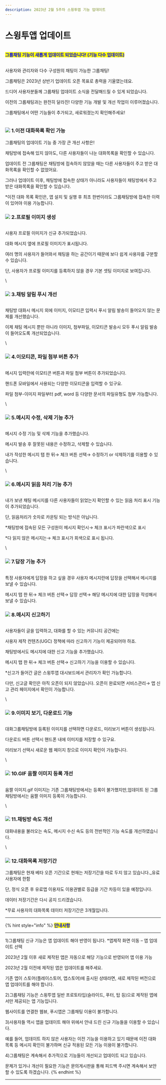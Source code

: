 ```yaml
---
description: 2023년 2월 5주차 스윙투앱 기능 업데이트
---
```


# 스윙투앱 업데이트

<figure><img src=".gitbook/assets/구분선.PNG" alt=""><figcaption></figcaption></figure>

<mark style="color:blue;">**그룹채팅 기능이 새롭게 업데이트 되었습니다! (기능 다수 업데이트)**</mark>

\
사용자와 관리자와 다수 구성원의 채팅이 가능한 그룹채팅!

그룹채팅은 2023년 상반기 업데이트 오픈 목표로 총력을 기울였는데요.&#x20;

드디어 사용자분들께 그룹채팅 업데이트 소식을 전달해드릴 수 있게 되었습니다.

이전의 그룹채팅과는 완전히 달라진! 다양한 기능 개발 및 개선 작업이 이루어졌습니다.&#x20;

그룹채팅에서 어떤 기능들이 추가되고, 새로워졌는지 확인해주세요!

<figure><img src=".gitbook/assets/구분선.PNG" alt=""><figcaption></figcaption></figure>

### ![](https://wp.swing2app.co.kr/wp-content/uploads/2018/09/%EB%8B%A8%EB%9D%BD1-1.png) **1.이전 대화목록 확인 가능**

그룹채팅의 업데이트 기능 중 가장 큰 개선 사항은!&#x20;

채팅방에 접속해 있지 않아도, 다른 사용자들이 나눈 대화목록을 확인할 수 있습니다.&#x20;

업데이트 전 그룹채팅은 채팅방에 접속하지 않았을 때는 다른 사용자들이 주고 받은 대화목록을 확인할 수 없었어요.

그러나 업데이트 이후, 채팅방에 접속한 상태가 아니라도 사용자들이 채팅방에서 주고 받은 대화목록을 확인할 수 있습니다.

\*이전 대화 목록 확인은, 앱 설치 및 실행 후 최초 한번이라도 그룹채팅방에 접속한 이력이 있어야 이용 가능합니다.&#x20;



### ![](https://wp.swing2app.co.kr/wp-content/uploads/2018/09/%EB%8B%A8%EB%9D%BD1-1.png) **2.프로필 이미지 생성**

<figure><img src=".gitbook/assets/프로필이미지.png" alt=""><figcaption></figcaption></figure>

사용자 프로필 이미지가 신규 추가되었습니다.&#x20;

대화 메시지 옆에 프로필 이미지가 표시됩니다.&#x20;

여러 명의 사용자가 들어와서 채팅을 하는 공간이기 때문에 보다 쉽게 사용자를 구분할 수 있습니다.&#x20;

단, 사용자가 프로필 이미지를 등록하지 않을 경우 기본 셋팅 이미지로 보여집니다.&#x20;

\


### ![](https://wp.swing2app.co.kr/wp-content/uploads/2018/09/%EB%8B%A8%EB%9D%BD1-1.png) **3.채팅 알림 푸시 개선**

<figure><img src="https://ncdn2.swing2app.co.kr/public/swing_notice_editor_attach/10389840/20230014.png" alt=""><figcaption></figcaption></figure>

채팅방 대화시 메시지 외에 이미지, 이모티콘 입력시 푸시 알림 발송이 들어오지 않는 문제를 개선했습니다.

이제 채팅 메시지 뿐만 아니라 이미지, 첨부파일, 이모티콘 발송시 모두 푸시 알림 발송이 들어오도록 개선되었습니다.

\


### ![](https://wp.swing2app.co.kr/wp-content/uploads/2018/09/%EB%8B%A8%EB%9D%BD1-1.png) **4.이모티콘, 파일 첨부 버튼 추가**

<figure><img src="https://ncdn2.swing2app.co.kr/public/swing_notice_editor_attach/10389759/20235714.png" alt=""><figcaption></figcaption></figure>

메시지 입력란에 이모티콘 버튼과 파일 첨부 버튼이 추가되었습니다.

핸드폰 모바일에서 사용되는 다양한 이모티콘을 입력할 수 있구요.&#x20;

파일 첨부-이미지 파일부터 pdf, word 등 다양한 문서의 파일유형도 첨부 가능합니다.&#x20;

\


### ![](https://wp.swing2app.co.kr/wp-content/uploads/2018/09/%EB%8B%A8%EB%9D%BD1-1.png) **5.메시지 수정, 삭제 기능 추가**

<figure><img src="https://ncdn2.swing2app.co.kr/public/swing_notice_editor_attach/10389757/20235714.png" alt=""><figcaption></figcaption></figure>

메시지 수정 기능 및 삭제 기능을 추가했습니다.

메시지 발송 후 잘못된 내용은 수정하고, 삭제할 수 있습니다.&#x20;

내가 작성한 메시지 탭 한 뒤→ 체크 버튼 선택→ 수정하기 or 삭제하기를 이용할 수 있습니다.&#x20;

\


### ![](https://wp.swing2app.co.kr/wp-content/uploads/2018/09/%EB%8B%A8%EB%9D%BD1-1.png) **6.메시지 읽음 처리 기능 추가**

<figure><img src="https://ncdn2.swing2app.co.kr/public/swing_notice_editor_attach/10389707/20235614.png" alt=""><figcaption></figcaption></figure>

내가 보낸 채팅 메시지를 다른 사용자들이 읽었는지 확인할 수 있는 읽음 처리 표시 기능이 추가되었습니다.&#x20;

단, 읽음처리가 숫자로 카운팅 되는 방식은 아닙니다.&#x20;

\*채팅방에 접속된 모든 구성원이 메시지 확인시→ 체크 표시가 파란색으로 표시

\*다 읽지 않은 메시지는→ 체크 표시가 회색으로 표시 됩니다.&#x20;

\


### ![](https://wp.swing2app.co.kr/wp-content/uploads/2018/09/%EB%8B%A8%EB%9D%BD1-1.png) **7.답장 기능 추가**&#x20;

<figure><img src="https://ncdn2.swing2app.co.kr/public/swing_notice_editor_attach/10389684/20235514.png" alt=""><figcaption></figcaption></figure>

특정 사용자에게 답장을 하고 싶을 경우 사용자 메시지란에 답장을 선택해서 메시지를 보낼 수 있습니다.

메시지 탭 한 뒤→ 체크 버튼 선택→ 답장 선택→ 해당 메시지에 대한 답장을 작성해서 보낼 수 있습니다.&#x20;



### &#x20;![](https://wp.swing2app.co.kr/wp-content/uploads/2018/09/%EB%8B%A8%EB%9D%BD1-1.png) **8.메시지 신고하기**

<figure><img src="https://ncdn2.swing2app.co.kr/public/swing_notice_editor_attach/10389681/20235514.png" alt=""><figcaption></figcaption></figure>

사용자들이 글을 입력하고, 대화를 할 수 있는 커뮤니티 공간에는

사용자 제작 컨텐츠(UGC) 정책에 따라 신고하기 기능이 제공되어야 하죠.&#x20;

채팅방에서도 메시지에 대한 신고 기능을 추가했습니다.

메시지 탭 한 뒤→ 체크 버튼 선택→ 신고하기 기능을 이용할 수 있습니다.&#x20;

\*신고가 들어간 글은 스윙투앱 대시보드에서 관리자가 확인 가능합니다.

다만, 신고글 확인은 아직 오픈이 되지 않았습니다. 오픈이 완료되면 서비스관리→ 앱 신고 관리 페이지에서 확인이 가능합니다.&#x20;

\


### ![](https://wp.swing2app.co.kr/wp-content/uploads/2018/09/%EB%8B%A8%EB%9D%BD1-1.png) **9.이미지 보기, 다운로드 기능**

<figure><img src="https://ncdn2.swing2app.co.kr/public/swing_notice_editor_attach/10390079/20233314.png" alt=""><figcaption></figcaption></figure>

대화그룹채팅방에 등록된 이미지를 선택하면 다운로드, 미리보기 버튼이 생성됩니다.

다운로드 버튼 선택시 핸드폰 내에 이미지를 저장할 수 있구요.

미리보기 선택시 새로운 웹 페이지 창으로 이미지 확인이 가능합니다.

\


### ![](https://wp.swing2app.co.kr/wp-content/uploads/2018/09/%EB%8B%A8%EB%9D%BD1-1.png) **10.GIF 움짤 이미지 등록 개선**

<figure><img src="https://ncdn2.swing2app.co.kr/public/swing_notice_editor_attach/10390081/20233314.gif" alt=""><figcaption></figcaption></figure>

움짤 이미지.gif 이미지는 기존 그룹채팅방에서는 등록이 불가했지만,업데이트 된 그룹채팅방에서는 움짤 이미지 등록이 가능합니다.

\


### ![](https://wp.swing2app.co.kr/wp-content/uploads/2018/09/%EB%8B%A8%EB%9D%BD1-1.png) **11.채팅방 속도 개선**

대화내용을 불러오는 속도, 메시지 수신 속도 등의 전반적인 기능 속도를 개선하였습니다.&#x20;

\


### ![](https://wp.swing2app.co.kr/wp-content/uploads/2018/09/%EB%8B%A8%EB%9D%BD1-1.png) **12.대화목록 저장기간**&#x20;

그룹채팅은 현재 베타 오픈 기간으로 현재는 저장기간을 따로 두지 않고 있습니다.\_유료 사용자에 한함

단, 정식 오픈 후 유료앱 이용자도 이용권별로 등급을 기간 차등이 있을 예정입니다.

데이터 저장기간은 다시 공지 드리겠습니다.&#x20;

\*무료 사용자의 대화목록 데이터 저장기간은 3개월입니다.&#x20;

***

{% hint style="info" %}
<mark style="color:blue;">**안내사항**</mark>

****

1\)그룹채팅 신규 기능은 앱 업데이트 해야 반영이 됩니다. \*앱제작 화면 이동 – 앱 업데이트 선택

2023년 2월 이후 새로 제작된 앱은 자동으로 해당 기능으로 반영되어 앱 이용 가능

2023년 2월 이전에 제작된 앱은 업데이트를 해주세요.

기존 앱이 스토어(플레이스토어, 앱스토어)에 출시된 상태라면, 새로 제작된 버전으로 앱 업데이트를 해야 합니다.



2\)그룹채팅 기능은 스윙투앱 일반 프로토타입(슬라이드, 푸터, 탑 등)으로 제작된 앱에서만 제공되는 앱 기능입니다.

웹사이트를 연결한 웹뷰, 푸시앱은 그룹채팅 이용이 불가합니다.&#x20;



3\)사용자들 역시 앱을 업데이트 해야 위에서 안내 드린 신규 기능들을 이용할 수 있습니다.

예를 들어, 업데이트 하지 않은 사용자는 이전 기능을 이용하고 있기 때문에 이전 대화 목록 등 메시지 확인이 불가하며 신규 적용된 모든 기능 이용이 불가합니다.&#x20;



4\)그룹채팅은 계속해서 추가적으로 기능들이 개선되고 업데이트 되고 있습니다.

문제가 있거나 개선이 필요한 기능은 문의게시판을 통해 피드백 주시면 계속해서 보안 할 수 있도록 하겠습니다.&#x20;
{% endhint %}

****

<figure><img src=".gitbook/assets/구분선.PNG" alt=""><figcaption></figcaption></figure>
